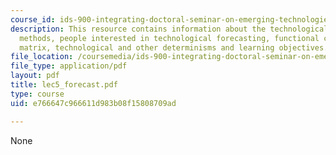 ```yaml
---
course_id: ids-900-integrating-doctoral-seminar-on-emerging-technologies-fall-2005
description: This resource contains information about the technological forecasting
  methods, people interested in technological forecasting, functional classification
  matrix, technological and other determinisms and learning objectives.
file_location: /coursemedia/ids-900-integrating-doctoral-seminar-on-emerging-technologies-fall-2005/e766647c966611d983b08f15808709ad_lec5_forecast.pdf
file_type: application/pdf
layout: pdf
title: lec5_forecast.pdf
type: course
uid: e766647c966611d983b08f15808709ad

---
```

None